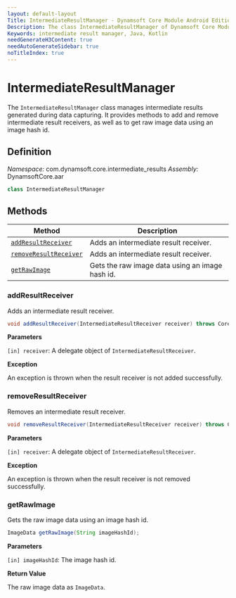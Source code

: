 ```yaml
---
layout: default-layout
Title: IntermediateResultManager - Dynamsoft Core Module Android Edition API Reference
Description: The class IntermediateResultManager of Dynamsoft Core Module manages intermediate results generated during data capturing. It provides methods to add and remove intermediate result receivers, as well as to get raw image data using an image hash id.
Keywords: intermediate result manager, Java, Kotlin
needGenerateH3Content: true
needAutoGenerateSidebar: true
noTitleIndex: true
---
```


# IntermediateResultManager

The `IntermediateResultManager` class manages intermediate results generated during data capturing. It provides methods to add and remove intermediate result receivers, as well as to get raw image data using an image hash id.

## Definition

*Namespace:* com.dynamsoft.core.intermediate_results
*Assembly:* DynamsoftCore.aar

```java
class IntermediateResultManager
```

## Methods

| Method | Description |
| ------ | ----------- |
| [`addResultReceiver`](#addresultreceiver) | Adds an intermediate result receiver. |
| [`removeResultReceiver`](#removeresultreceiver) | Adds an intermediate result receiver. |
| [`getRawImage`](#getrawimage) | Gets the raw image data using an image hash id. |

### addResultReceiver

Adds an intermediate result receiver.

```java
void addResultReceiver(IntermediateResultReceiver receiver) throws CoreException;
```

**Parameters**

`[in] receiver`: A delegate object of `IntermediateResultReceiver`.  

**Exception**

An exception is thrown when the result receiver is not added successfully.

### removeResultReceiver

Removes an intermediate result receiver.

```java
void removeResultReceiver(IntermediateResultReceiver receiver) throws CoreException;
```

**Parameters**

`[in] receiver`: A delegate object of `IntermediateResultReceiver`.  

**Exception**

An exception is thrown when the result receiver is not removed successfully.

### getRawImage

Gets the raw image data using an image hash id.

```java
ImageData getRawImage(String imageHashId);
```

**Parameters**

`[in] imageHashId`: The image hash id.

**Return Value**

The raw image data as `ImageData`.
